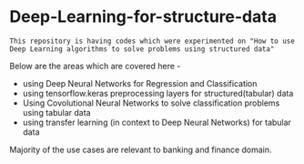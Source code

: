 # Deep-Learning-for-structure-data

`This repository is having codes which were experimented on "How to use Deep Learning algorithms to solve problems using structured data"`

Below are the areas which are covered here - 
- using Deep Neural Networks for Regression and Classification
- using tensorflow.keras preprocessing layers for structured(tabular) data
- Using Covolutional Neural Networks to solve classification problems using tabular data
- using transfer learning (in context to Deep Neural Networks) for tabular data


Majority of the use cases are relevant to banking and finance domain.
